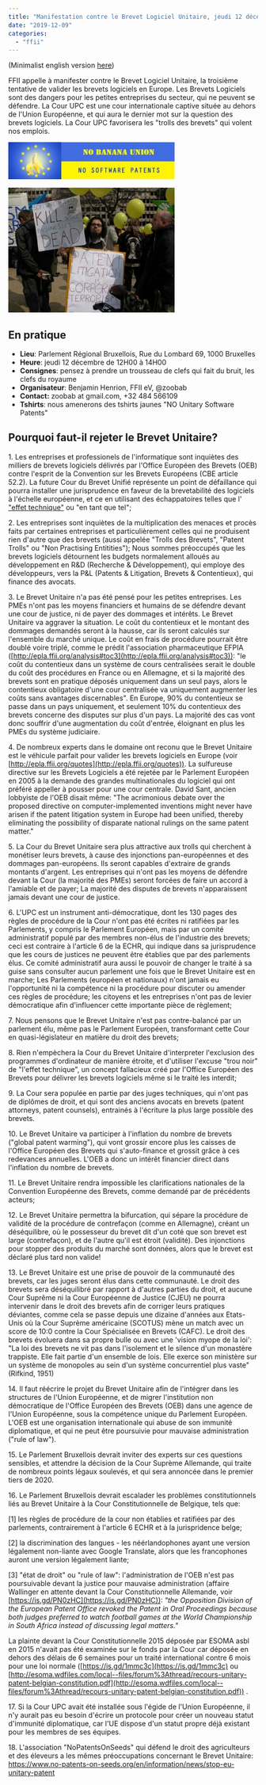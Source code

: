 ```yaml
---
title: "Manifestation contre le Brevet Logiciel Unitaire, jeudi 12 décembre à Bruxelles"
date: "2019-12-09"
categories: 
  - "ffii"
---
```


(Minimalist english version [here](http://blog.ffii.org/demonstration-against-unitary-software-patents-thursday-12-dec-in-brussels/))

FFII appelle à manifester contre le Brevet Logiciel Unitaire, la troisième tentative de valider les brevets logiciels en Europe. Les Brevets Logiciels sont des dangers pour les petites entreprises du secteur, qui ne peuvent se défendre. La Cour UPC est une cour internationale captive située au dehors de l'Union Européenne, et qui aura le dernier mot sur la question des brevets logiciels. La Cour UPC favorisera les "trolls des brevets" qui volent nos emplois.

![](images/banana-336x75.jpg)

![](images/terrorism-336x252.jpg)

## En pratique

- **Lieu**: Parlement Régional Bruxellois, Rue du Lombard 69, 1000 Bruxelles
- **Heure**: jeudi 12 décembre de 12H00 à 14H00
- **Consignes**: pensez à prendre un trousseau de clefs qui fait du bruit, les clefs du royaume
- **Organisateur**: Benjamin Henrion, FFII eV, @zoobab
- **Contact:** zoobab at gmail.com, +32 484 566109
- **Tshirts**: nous amenerons des tshirts jaunes "NO Unitary Software Patents"

## Pourquoi faut-il rejeter le Brevet Unitaire?

1\. Les entreprises et professionels de l'informatique sont inquiètes des milliers de brevets logiciels délivrés par l'Office Européen des Brevets (OEB) contre l'esprit de la Convention sur les Brevets Européens (CBE article 52.2). La future Cour du Brevet Unifié représente un point de défaillance qui pourra installer une jurisprudence en faveur de la brevetabilité des logiciels à l'échelle européenne, et ce en utilisant des échappatoires telles que l' ["effet technique"](https://www.nextinpact.com/archive/33248-FFII-APRIL-brevet.htm) ou "en tant que tel";

2\. Les entreprises sont inquiètes de la multiplication des menaces et procès faits par certaines entreprises et particulièrement celles qui ne produisent rien d'autre que des brevets (aussi appelée "Trolls des Brevets", "Patent Trolls" ou "Non Practising Entitities"); Nous sommes préoccupés que les brevets logiciels détournent les budgets normalement alloués au développement en R&D (Recherche & Développement), qui employe des développeurs, vers la P&L (Patents & Litigation, Brevets & Contentieux), qui finance des avocats.

3\. Le Brevet Unitaire n'a pas été pensé pour les petites entreprises. Les PMEs n'ont pas les moyens financiers et humains de se défendre devant une cour de justice, ni de payer des dommages et intérêts. Le Brevet Unitaire va aggraver la situation. Le coût du contentieux et le montant des dommages demandés seront à la hausse, car ils seront calculés sur l'ensemble du marché unique. Le coût en frais de procédure pourrait être doublé voire triplé, comme le prédit l'association pharmaceutique EFPIA ([http://epla.ffii.org/analysis#toc3](http://epla.ffii.org/analysis#toc3)): "le coût du contentieux dans un système de cours centralisées serait le double du coût des procédures en France ou en Allemagne, et si la majorité des brevets sont en pratique déposés uniquement dans un seul pays, alors le contentieux obligatoire d'une cour centralisée va uniquement augmenter les coûts sans avantages discernables". En Europe, 90% du contentieux se passe dans un pays uniquement, et seulement 10% du contentieux des brevets concerne des disputes sur plus d'un pays. La majorité des cas vont donc souffrir d'une augmentation du coût d'entrée, éloignant en plus les PMEs du système judiciaire.

4\. De nombreux experts dans le domaine ont reconu que le Brevet Unitaire est le véhicule parfait pour valider les brevets logiciels en Europe (voir [http://epla.ffii.org/quotes](http://epla.ffii.org/quotes)). La sulfureuse directive sur les Brevets Logiciels a été rejetée par le Parlement Européen en 2005 à la demande des grandes multinationales du logiciel qui ont préféré appeller à pousser pour une cour centrale. David Sant, ancien lobbyiste de l'OEB disait même: "The acrimonious debate over the proposed directive on computer-implemented inventions might never have arisen if the patent litigation system in Europe had been unified, thereby eliminating the possibility of disparate national rulings on the same patent matter."

5\. La Cour du Brevet Unitaire sera plus attractive aux trolls qui cherchent à monétiser leurs brevets, à cause des injonctions pan-européennes et des dommages pan-européens. Ils seront capables d'extraire de grands montants d'argent. Les entreprises qui n'ont pas les moyens de défendre devant la Cour (la majorité des PMEs) seront forcées de faire un accord à l'amiable et de payer; La majorité des disputes de brevets n'apparaissent jamais devant une cour de justice.

6\. L'UPC est un instrument anti-démocratique, dont les 130 pages des règles de procédure de la Cour n'ont pas été écrites ni ratifiées par les Parlements, y compris le Parlement Européen, mais par un comité administratif populé par des membres non-élus de l'industrie des brevets; ceci est contraire à l'article 6 de la ECHR, qui indique dans sa jurisprudence que les cours de justices ne peuvent être établies que par des parlements élus. Ce comité administratif aura aussi le pouvoir de changer le traité à sa guise sans consulter aucun parlement une fois que le Brevet Unitaire est en marche; Les Parlements (européen et nationaux) n'ont jamais eu l'opportunité ni la compétence ni la procédure pour discuter ou amender ces règles de procédure; les citoyens et les entreprises n'ont pas de levier démocratique afin d'influencer cette importante pièce de règlement;

7\. Nous pensons que le Brevet Unitaire n'est pas contre-balancé par un parlement élu, même pas le Parlement Européen, transformant cette Cour en quasi-législateur en matière du droit des brevets;

8\. Rien n'empèchera la Cour du Brevet Unitaire d'interpreter l'exclusion des programmes d'ordinateur de manière étroite, et d'utiliser l'excuse "trou noir" de "l'effet technique", un concept fallacieux créé par l'Office Européen des Brevets pour délivrer les brevets logiciels même si le traité les interdit;

9\. La Cour sera populée en partie par des juges techniques, qui n'ont pas de diplômes de droit, et qui sont des anciens avocats en brevets (patent attorneys, patent counsels), entrainés à l'écriture la plus large possible des brevets.

10\. Le Brevet Unitaire va participer à l'inflation du nombre de brevets ("global patent warming"), qui vont grossir encore plus les caisses de l'Office Européen des Brevets qui s'auto-finance et grossit grâce à ces redevances annuelles. L'OEB a donc un intérêt financier direct dans l'inflation du nombre de brevets.

11\. Le Brevet Unitaire rendra impossible les clarifications nationales de la Convention Européenne des Brevets, comme demandé par de précédents acteurs;

12\. Le Brevet Unitaire permettra la bifurcation, qui sépare la procédure de validité de la procédure de contrefaçon (comme en Allemagne), créant un déséquilibre, où le possesseur du brevet dit d'un coté que son brevet est large (contrefaçon), et de l'autre qu'il est étroit (validité). Des injonctions pour stopper des produits du marché sont données, alors que le brevet est déclaré plus tard non valide!

13\. Le Brevet Unitaire est une prise de pouvoir de la communauté des brevets, car les juges seront élus dans cette communauté. Le droit des brevets sera déséquilibré par rapport à d'autres parties du droit, et aucune Cour Suprême ni la Cour Européenne de Justice (CJEU) ne pourra intervenir dans le droit des brevets afin de corriger leurs pratiques déviantes, comme cela se passe depuis une dizaine d'années aux Etats-Unis où la Cour Suprème américaine (SCOTUS) mène un match avec un score de 10:0 contre la Cour Spécialisée en Brevets (CAFC). Le droit des brevets évoluera dans sa propre bulle ou avec une 'vision myope de la loi': "La loi des brevets ne vit pas dans l'isolement et le silence d'un monastère trappiste. Elle fait partie d'un ensemble de lois. Elle exerce son ministère sur un système de monopoles au sein d'un système concurrentiel plus vaste" (Rifkind, 1951)

14\. Il faut réécrire le projet du Brevet Unitaire afin de l'intégrer dans les structures de l'Union Européenne, et de migrer l'institution non démocratique de l'Office Européen des Brevets (OEB) dans une agence de l'Union Européenne, sous la compétence unique du Parlement Européen. L'OEB est une organisation internationale qui abuse de son immunité diplomatique, et qui ne peut être poursuivie pour mauvaise administration ("rule of law").

15\. Le Parlement Bruxellois devrait inviter des experts sur ces questions sensibles, et attendre la décision de la Cour Suprème Allemande, qui traite de nombreux points légaux soulevés, et qui sera annoncée dans le premier tiers de 2020.

16\. Le Parlement Bruxellois devrait escalader les problèmes constitutionnels liés au Brevet Unitaire à la Cour Constitutionnelle de Belgique, tels que:

\[1\] les règles de procédure de la cour non établies et ratifiées par des parlements, contrairement à l'article 6 ECHR et à la jurispridence belge;

\[2\] la discrimination des langues - les néérlandophones ayant une version légalement non-liante avec Google Translate, alors que les francophones auront une version légalement liante;

\[3\] "état de droit" ou "rule of law": l'administration de l'OEB n'est pas poursuivable devant la justice pour mauvaise administration (affaire Wallinger en attente devant la Cour Constitutionnelle Allemande, voir [https://is.gd/PN0zHC](https://is.gd/PN0zHC)): _"the Opposition Division of the European Patent Office revoked the Patent in Oral Proceedings because both judges preferred to watch football games at the World Championship in South Africa instead of discussing legal matters."_

La plainte devant la Cour Constitutionnelle 2015 déposée par ESOMA asbl en 2015 n'avait pas été examinée sur le fonds par la Cour car déposée en dehors des délais de 6 semaines pour un traité international contre 6 mois pour une loi normale ([https://is.gd/1mmc3c](https://is.gd/1mmc3c) ou [http://esoma.wdfiles.com/local--files/forum%3Athread/recours-unitary-patent-belgian-constitution.pdf](http://esoma.wdfiles.com/local--files/forum%3Athread/recours-unitary-patent-belgian-constitution.pdf)) .

17\. Si la Cour UPC avait été installée sous l'égide de l'Union Européenne, il n'y aurait pas eu besoin d'écrire un protocole pour créer un nouveau statut d'immunité diplomatique, car l'UE dispose d'un statut propre déjà existant pour les membres de ses équipes.

18\. L'association "NoPatentsOnSeeds" qui défend le droit des agriculteurs et des éleveurs a les mêmes préoccupations concernant le Brevet Unitaire: https://www.no-patents-on-seeds.org/en/information/news/stop-eu-unitary-patent

